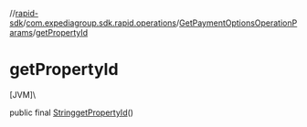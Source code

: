 //[rapid-sdk](../../../index.md)/[com.expediagroup.sdk.rapid.operations](../index.md)/[GetPaymentOptionsOperationParams](index.md)/[getPropertyId](get-property-id.md)

# getPropertyId

[JVM]\

public final [String](https://docs.oracle.com/javase/8/docs/api/java/lang/String.html)[getPropertyId](get-property-id.md)()
